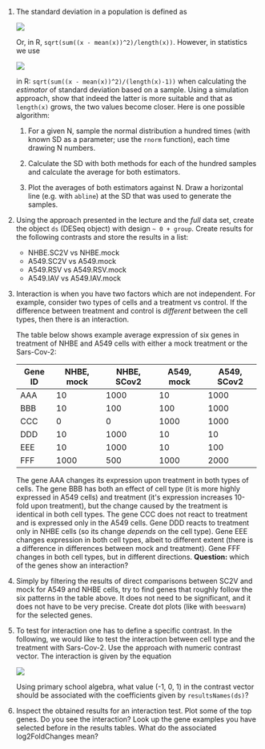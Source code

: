 
 1. The standard deviation in a population is defined as 

    <img src="https://render.githubusercontent.com/render/math?math=\sqrt{\sum_i^n\frac{(x_i-\overline{x})^2}{n}}">

    Or, in R, 
    `sqrt(sum((x - mean(x))^2)/length(x))`. However, in statistics we use 

    <img src="https://render.githubusercontent.com/render/math?math=\sqrt{\sum_i^n\frac{(x_i-\overline{x})^2}{n - 1}}">

    in R: `sqrt(sum((x - mean(x))^2)/(length(x)-1))` when calculating the
    *estimator* of standard deviation based on a sample. Using a simulation
    approach, show that indeed the latter is more suitable and that as
    `length(x)` grows, the two values become closer. Here is one possible algorithm:
    
     1. For a given N, sample the normal distribution a hundred times (with known SD as a
        parameter; use the `rnorm` function), each time drawing N numbers.
        
     2. Calculate the SD with both methods for each of the hundred samples
        and calculate the average for both estimators.

     2. Plot the averages of both estimators against N. Draw a horizontal
        line (e.g. with `abline`) at the SD that was used to generate the
        samples.
    
 2. Using the approach presented in the lecture and the *full* data set,
    create the object `ds` (DESeq object) with design `~ 0 + group`.
    Create results for the following contrasts and store the results in a
    list:

     * NHBE.SC2V vs NHBE.mock
     * A549.SC2V vs A549.mock
     * A549.RSV vs A549.RSV.mock
     * A549.IAV vs A549.IAV.mock


 2. Interaction is when you have two factors which are not independent.
    For example, consider two types of cells and a treatment vs control.
    If the difference between treatment and control is *different* between
    the cell types, then there is an interaction.
    
    The table below shows example average expression of six genes in
    treatment of NHBE and A549 cells with either a mock treatment or the
    Sars-Cov-2:


    |Gene ID   |NHBE, mock|NHBE, SCov2|A549, mock|A549, SCov2|
    |----------|----------|-----------|----------|-----------|
    |AAA       |10        |1000       |10        |1000       |
    |BBB       |10        |100        |100       |1000       |
    |CCC       |0         |0          |1000      |1000       |
    |DDD       |10        |1000       |10        |10         |
    |EEE       |10        |1000       |10        |100        |
    |FFF       |1000      |500        |1000      |2000       |
    
    
    The gene AAA changes its expression upon treatment in both types of
    cells. The gene BBB has both an effect of cell type (it is more highly
    expressed in A549 cells) and treatment (it's expression increases
    10-fold upon treatment), but the change caused by the treatment is
    identical in both cell types.  The gene CCC does not react to
    treatment and is expressed only in the A549 cells. Gene DDD reacts to
    treatment only in NHBE cells (so its change *depends* on the cell
    type). Gene EEE changes expression in both cell types, albeit to
    different extent (there is a difference in differences between mock
    and treatment). Gene FFF changes in both cell types, but in different
    directions. **Question:** which of the genes show an interaction?

 3. Simply by filtering the results of direct comparisons between SC2V and
    mock for A549 and NHBE cells, try to find genes that roughly follow
    the six patterns in the table above. It does not need to be
    significant, and it does not have to be very precise. Create dot plots
    (like with `beeswarm`) for the selected genes.


 3. To test for interaction one has to define a specific contrast. In the
    following, we would like to test the interaction between cell type and
    the treatment with Sars-Cov-2. Use the approach with numeric contrast
    vector. The interaction is given by the equation
    
    <img src="https://render.githubusercontent.com/render/math?math=(\text{NHBE}_\text{SC2V}-\text{NHBE}_\text{mock})-(\text{A549}_\text{SC2V}-\text{A549}_\text{mock})">

    Using primary school algebra, what value (-1, 0, 1) in the contrast
    vector should be associated with the coefficients given by
    `resultsNames(ds)`? 

 4. Inspect the obtained results for an interaction test. Plot some of the
    top genes. Do you see the interaction? Look up the gene examples you
    have selected before in the results tables. What do the associated
    log2FoldChanges mean?
